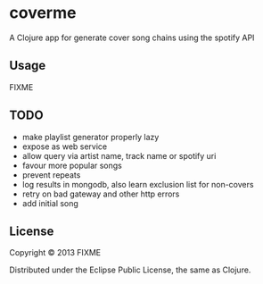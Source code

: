 # coverme

A Clojure app for generate cover song chains using the spotify API

## Usage

FIXME

## TODO

 * make playlist generator properly lazy
 * expose as web service
 * allow query via artist name, track name or spotify uri
 * favour more popular songs
 * prevent repeats
 * log results in mongodb, also learn exclusion list for non-covers
 * retry on bad gateway and other http errors
 * add initial song

## License

Copyright © 2013 FIXME

Distributed under the Eclipse Public License, the same as Clojure.
